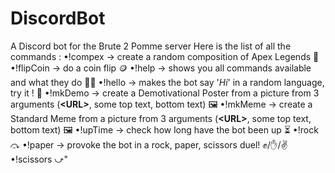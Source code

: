 # DiscordBot
A Discord bot for the Brute 2 Pomme server
Here is the list of all the commands :
  •!compex   →   create a random composition of Apex Legends 🔮
  •!flipCoin →   do a coin flip 🪙
  •!help     →   shows you all commands available and what they do 👨‍🏫
  •!hello    →   makes the bot say '*Hi*' in a random language, try it ! 💬
  •!mkDemo   →   create a Demotivational Poster from a picture from 3 arguments (**<**URL**>**, some top text, bottom text) 🖼
  •!mkMeme   →   create a Standard Meme from a picture from 3 arguments (**<**URL**>**, some top text, bottom text) 🖼
  •!upTime   →   check how long have the bot been up ⏳
  •!rock     ⤼
  •!paper    →   provoke the bot in a rock, paper, scissors duel! ✊/✋/✌
  •!scissors ⤻"
